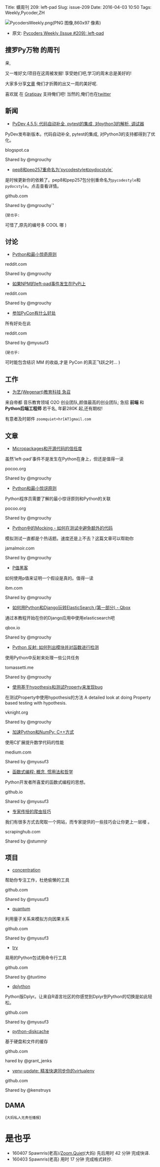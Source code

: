 Title: 蠎周刊 209: left-pad 
Slug: issue-209
Date: 2016-04-03 10:50
Tags: Weekly,Pycoder,ZH


![PycodersWeekly.png(PNG 图像,860x97 像素)](http://zoomq.qiniucdn.com/logos/PycodersWeekly.png?imageView2/2/w/360)



- 原文: [Pycoders Weekly (Issue #209): left-pad](http://us4.campaign-archive2.com/?u=9735795484d2e4c204da82a29&id=9d01609c22)



## 搜罗Py万物 的周刊

亲,


又一堆好文/项目在这周被发掘!
享受她们吧,学习的周末总是美好的!

大家多分享[文章](http://pycoders.com/submissions/)
俺们才折腾的出又一周的美好呢.

喜欢就
在 [Gratipay](https://www.gratipay.com/PycodersWeekly)
支持俺们吧!
当然的,俺们也在[twitter](http://www.twitter.com/pycoders)


## 新闻

- [PyDev 4.5.5: 代码自动补全, pytest的集成, 对python3的解析, 调试器](http://pydev.blogspot.ca/2016/03/pydev-455-code-completion-pytest-python.html) 

PyDev发布新版本。代码自动补全, pytest的集成, 对Python3的支持都得到了优化。

blogspot.ca

Shared by @mgrouchy
 
 
- [pep8和pep257重命名为'pycodestyle`和`pydocstyle`](https://github.com/PyCQA/pycodestyle/issues/466) 

是时候更新你的依赖了。pep8和pep257包分别重命名为`pycodestyle`和`pydocstyle`。点击查看详情。


github.com

Shared by @mgrouchy`' 


(`是也乎:`

可惜了,原先的编号多 COOL 哪
)

## 讨论

- [Python和最小惊奇原则](https://www.reddit.com/r/Python/comments/4brzf4/python_and_the_principle_of_least_astonishment/) 

reddit.com

Shared by @mgrouchy
 

- [如果NPM的left-pad事件发生在PyPi上](https://www.reddit.com/r/Python/comments/4booff/what_if_the_npm_leftpad_fiasco_had_happened_on/) 

reddit.com

Shared by @mgrouchy
  

- [参加PyCon有什么好处](https://www.reddit.com/r/Python/comments/4bckab/what_is_the_benefit_of_attending_pycon/)

所有好处在此


reddit.com

Shared by @myusuf3


(`是也乎:`

可时能包含结识 MM 的收益,才是 PyCon 的真正飞跃之时...
)

## 工作
- [为艺(Wegenart)教育科技 急召](https://github.com/ZoomQuiet/zoomquiet/wiki/Hr4Wegenart)

来自帝都 音乐教育领域 O2O 创业团队,颜值最高的创业团队;
急招 **前端** 和 **Python后端工程师** 若干名, 年薪280K 起,还有期权!

有意者及时邮件 `zoomquiet+hr[AT]gmail.com`


## 文章

- [Micropackages和开源代码的信任度](http://lucumr.pocoo.org/2016/3/24/open-source-trust-scaling/) 

虽然'left-pad'事件不是发生在Python在身上，但还是值得一读


pocoo.org

Shared by @mgrouchy
 

- [Python和最小惊讶原则](http://lucumr.pocoo.org/2011/7/9/python-and-pola/) 

Python程序员需要了解的最小惊讶原则和Python的关联


pocoo.org

Shared by @mgrouchy
  

- [Python中的Mocking - 如何在测试中避免额外的代码](http://www.jamalmoir.com/2016/03/learn-to-mock-in-python.html) 

模拟测试一直都是个热话题。速度还是上不去？这篇文章可以帮助你


jamalmoir.com

Shared by @mgrouchy
   

- [P值黑客](https://www.ibm.com/developerworks/community/blogs/jfp/entry/Green_dice_are_loaded_welcome_to_p_hacking?lang=en) 

如何使用p值来证明一个假设是真的。值得一读


ibm.com

Shared by @mgrouchy
    

- [如何用Python和Django玩转ElasticSearch (第一部分) - Qbox](https://qbox.io/blog/how-to-elasticsearch-python-django-part1)

通过本教程开始在你的Django应用中使用elasticsearch吧


qbox.io

Shared by @mgrouchy
     

- [Python 反射: 如何列出模块并对函数进行检测](http://tomassetti.me/python-reflection-how-to-list-modules-and-inspect-functions/) 

使用Python中反射来处理一些公共任务


tomassetti.me

Shared by @mgrouchy
      

- [使用基于hypothesis和测试Property来发现bug](http://vknight.org/unpeudemath/code/2016/03/07/Property-based-testing-and-finding-a-bug.html)

在测试Property中使用hypothesis的方法
A detailed look at doing Property based testing with hypothesis. 

vknight.org

Shared by @mgrouchy
       

- [加速Python和NumPy: C++方式](https://medium.com/coding-with-clarity/speeding-up-python-and-numpy-c-ing-the-way-3b9658ed78f4#.xdw1533iq)

使用C扩展提升数学代码的性能


medium.com

Shared by @myusuf3
        

- [函数式编程: 概念, 惯用法和哲学](http://hkupty.github.io/2016/Functional-Programming-Concepts-Idioms-and-Philosophy/)

Python开发者所喜爱的函数式编程的思想。


github.io

Shared by @myusuf3
         


- [专家传授的爬虫技巧](https://blog.scrapinghub.com/2016/03/23/scrapy-tips-from-the-pros-march-2016-edition/)

我们有很多方式去爬取一个网站，而专家提供的一些技巧会让你更上一层楼 。


scrapinghub.com

Shared by @stummjr
          

## 项目

- [concentration](https://github.com/timothycrosley/concentration#concentration) 

帮助你专注工作，杜绝偷懒的工具


github.com

Shared by @myusuf3
 

- [quantum](https://github.com/karldray/quantum)

利用量子关系来模拟方向因果关系


github.com

Shared by @myusuf3
  

- [try](https://github.com/timofurrer/try)

易用的Python包试用命令行工具

github.com

Shared by @tuxtimo
   

- [dplython](https://github.com/dodger487/dplython)

Python版Dplyr。让来自R语言社区的你感觉到Dplyr到Python的切换是如此轻松。

github.com

Shared by @myusuf3
    

- [python-diskcache](https://github.com/grantjenks/python-diskcache/) 

基于硬盘和文件的缓存

github.com

hared by @grant_jenks
     

- [venv-update: 精准快速同步你的virtualenv](https://github.com/Yelp/venv-update) 

github.com

Shared by @kenstruys
      

## DAMA
(`大妈私人无责任播报`)

# 是也乎

- 160407 Spawnris(老高)/[Zoom.Quiet](http://zoomquiet.io/)(大妈) 先后用时 42 分钟 完成快译.
- 160403 Spawnris(老高) 用时 17 分钟 完成格式转抄.
